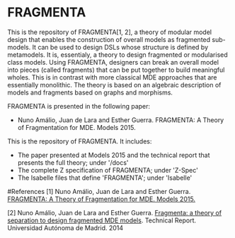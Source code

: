# FRAGMENTA

This is the repository of FRAGMENTA[1, 2], a theory of modular model design that enables the construction of overall models as fragmented sub-models. It can be used to design DSLs whose structure is defined by metamodels. It is, essentialy, a theory to design fragmented or modularised class models. Using FRAGMENTA, designers can break an overall model into pieces (called fragments) that can be put together to build meaningful wholes. This is in contrast with more classical MDE approaches that are essentially monolithic. The theory is based on an algebraic description of models and fragments based on graphs and morphisms.

FRAGMENTA is presented in the following paper:

* Nuno Amálio, Juan de Lara and Esther Guerra. FRAGMENTA: A Theory of Fragmentation for MDE. Models 2015.

This is the repository of FRAGMENTA. It includes:
* The paper presented at Models 2015 and the technical report that presents the full theory; under '/docs'
* The complete Z specification of FRAGMENTA; under 'Z-Spec'
* The Isabelle files that define 'FRAGMENTA'; under 'Isabelle'

#References
[1] Nuno Amálio, Juan de Lara and Esther Guerra. [FRAGMENTA: A Theory of Fragmentation for MDE. Models 2015.](docs/MODELS2015-article.pdf)

[2] Nuno Amálio, Juan de Lara and Esther Guerra. [Fragmenta: a theory of separation to design fragmented MDE models](docs/fragmenta-tr.pdf). Technical Report. Universidad Autónoma de Madrid. 2014
